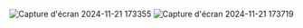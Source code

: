 
![Capture d'écran 2024-11-21 173355](https://github.com/user-attachments/assets/2989b94d-2e10-4d4b-905c-4a8d0a07cd77)
![Capture d'écran 2024-11-21 173719](https://github.com/user-attachments/assets/644432ed-4248-47e7-a58c-f668cac45e74)

